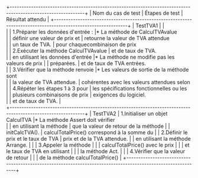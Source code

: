 +-------------------------------------------------------------------------------------------------------------+
| Nom du cas de test | Étapes de test                        | Résultat attendu                               |
+-------------------------------------------------------------------------------------------------------------+
| TestTVA1           |                                       |                                               
|                    | 1.Préparer les données d'entrée :     |* La méthode de CalculTVAvalue                  
|                    |   définir une valeur de prix et       |  retourne la valeur de TVA attendue            
|                    |    un taux de TVA.                    |  pour chaquecombinaison de prix                
|                    | 2.Exécuter la méthode CalculTVAvalue  |  et de taux de TVA.                            
|                    |  en utilisant les données d'entrée    |* La méthode ne modifie pas les valeurs de prix 
|                    |  préparées.                           |  et de taux de TVA entrées.                    
|                    | 3.Vérifier que la méthode renvoie     |* Les valeurs de sortie de la méthode sont     
|                    |    la valeur  de TVA attendue.        |  cohérentes avec les valeurs attendues selon   
|                    | 4.Répéter les étapes 1 à 3 pour       |  les spécifications fonctionnelles ou les     
|                    | plusieurs combinaisons de prix        |  exigences du logiciel.                       
|                    |  et de taux de TVA.                   |                                                
+-------------------------------------------------------------------------------------------------------------+
| TestTVA2           | 1.Initialiser un objet CalculTVA      |* La méthode Assert doit vérifier                
|                    |   en utilisant la méthode             |  que la valeur de retour de la méthode 
|                    |   initCalcTVA().                      |  calculTotalPrice() correspond à la somme du 
|                    | 2.Définir le prix et le taux de TVA   |  prix et de la TVA attendue.
|                    |   en utilisant la méthode Arrange.    |
|                    | 3.Appeler la méthode                  |
|                    |   calculTotalPrice() avec le prix     |
|                    |   et le taux de TVA en utilisant      |
|                    |   la méthode Act.                     |
|                    | 4.Vérifier que la valeur de retour    |
|                    |   de la méthode calculTotalPrice()    |
+-------------------------------------------------------------------------------------------------------------+
